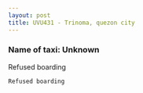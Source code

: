 ```yaml
---
layout: post
title: UVU431 - Trinoma, quezon city
---
```


### Name of taxi: Unknown

Refused boarding

```Refused boarding```
